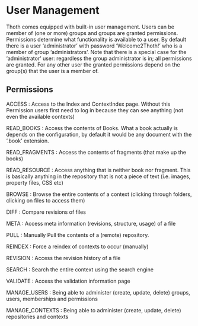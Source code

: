 # User Management
Thoth comes equipped with built-in user management. Users can be member of (one or more) groups and groups are granted permissions. Permissions determine what functionality is available to a user. By default there is a user ‘administrator’ with password ‘Welcome2Thoth!’ who is a member of group ‘administrators’. Note that there is a special case for the ‘administrator’ user: regardless the group administrator is in; all permissions are granted. For any other user the granted permissions depend on the group(s) that the user is a member of.

## Permissions

ACCESS
: Access to the Index and ContextIndex page. Without this Permission users first need to log in because they can see anything (not even the available contexts)

READ\_BOOKS
: Access the contents of Books. What a book actually is depends on the configuration, by default it would be any document with the ‘.book’ extension.

READ\_FRAGMENTS
: Access the contents of fragments (that make up the books)

READ\_RESOURCE
: Access anything that is neither book nor fragment. This is basically anything in the repository that is not a piece of text (i.e. images, property files, CSS etc)

BROWSE
: Browse the entire contents of a context (clicking through folders, clicking on files to access them)

DIFF
: Compare revisions of files

META
: Access meta information (revisions, structure, usage) of a file

PULL
: Manually Pull the contents of a (remote) repository.

REINDEX
: Force a reindex of contexts to occur (manually)

REVISION
: Access the revision history of a file

SEARCH
: Search the entire context using the search engine

VALIDATE
: Access the validation information page

MANAGE\_USERS
: Being able to administer (create, update, delete) groups, users, memberships and permissions

MANAGE\_CONTEXTS
: Being able to administer (create, update, delete) repositories and contexts


